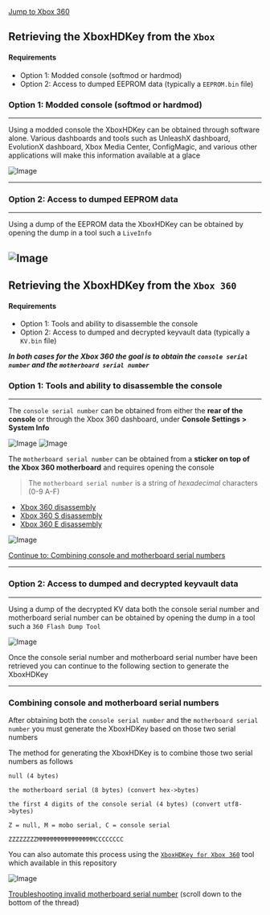 [Jump to Xbox 360](#retrieving-the-xboxhdkey-from-the-xbox-360)

## Retrieving the XboxHDKey from the `Xbox`

#### Requirements
- Option 1: Modded console (softmod or hardmod)
- Option 2: Access to dumped EEPROM data (typically a `EEPROM.bin` file)



### Option 1: Modded console (softmod or hardmod)
------

Using a modded console the XboxHDKey can be obtained through software alone. Various dashboards and tools such as UnleashX dashboard, EvolutionX dashboard, Xbox Media Center, ConfigMagic, and various other applications will make this information available at a glace

![Image](https://i.imgur.com/d9GiC03.png)

------

### Option 2: Access to dumped EEPROM data
------

Using a dump of the EEPROM data the XboxHDKey can be obtained by opening the dump in a tool such a `LiveInfo`

![Image](https://i.imgur.com/nvqIDZd.png)
------

## Retrieving the XboxHDKey from the `Xbox 360`

#### Requirements
- Option 1: Tools and ability to disassemble the console
- Option 2: Access to dumped and decrypted keyvault data (typically a `KV.bin` file)

***In both cases for the Xbox 360 the goal is to obtain the `console serial number` and the `motherboard serial number`***



### Option 1: Tools and ability to disassemble the console
------

The `console serial number` can be obtained from either the **rear of the console** or through the Xbox 360 dashboard, under **Console Settings > System Info**

![Image](https://i.imgur.com/DCKImZV.png)
![Image](https://i.imgur.com/dBZRYNa.png)

The `motherboard serial number` can be obtained from a **sticker on top of the Xbox 360 motherboard** and requires opening the console
> The `motherboard serial number` is a string of *hexadecimal* characters (0-9 A-F)

- [Xbox 360 disassembly](https://www.ifixit.com/Teardown/Xbox+360+Teardown/1203)
- [Xbox 360 S disassembly](https://www.ifixit.com/Teardown/Xbox+360+S+Teardown/107077)
- [Xbox 360 E disassembly](https://www.ifixit.com/Teardown/Xbox+360+E+Teardown/15062)

![Image](https://i.imgur.com/x2Vd5hi.jpg)

[Continue to: Combining console and motherboard serial numbers](#combining-console-and-motherboard-serial-numbers)

------

### Option 2: Access to dumped and decrypted keyvault data
------

Using a dump of the decrypted KV data both the console serial number and motherboard serial number can be obtained by opening the dump in a tool such a `360 Flash Dump Tool`

![Image](https://i.imgur.com/mAkf55o.png)

Once the console serial number and motherboard serial number have been retrieved you can continue to the following section to generate the XboxHDKey

------

### Combining console and motherboard serial numbers

After obtaining both the `console serial number` and the `motherboard serial number` you must generate the XboxHDKey based on those two serial numbers

The method for generating the XboxHDKey is to combine those two serial numbers as follows

```
null (4 bytes)

the motherboard serial (8 bytes) (convert hex->bytes)

the first 4 digits of the console serial (4 bytes) (convert utf8->bytes)

Z = null, M = mobo serial, C = console serial

ZZZZZZZZMMMMMMMMMMMMMMMMCCCCCCCC
```

You can also automate this process using the [`XboxHDKey for Xbox 360`](https://github.com/feudalnate/Original-Xbox-Gamesave-Resigners/tree/master/XboxHDKey%20for%20Xbox%20360) tool which available in this repository

![Image](https://i.imgur.com/03TtEHd.png)

[Troubleshooting invalid motherboard serial number](https://www.reddit.com/r/originalxbox/comments/adwlwg/xbox_game_save_resigner_formula/edugoxb/?utm_medium=web2x&context=3) (scroll down to the bottom of the thread)
